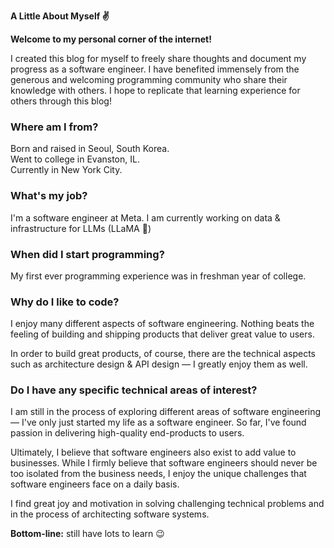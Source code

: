 **A Little About Myself ✌️**

**Welcome to my personal corner of the internet!**

I created this blog for myself to freely share thoughts and document my progress as a software engineer. I have benefited immensely from the generous and welcoming programming community who share their knowledge with others. I hope to replicate that learning experience for others through this blog!


### Where am I from? 
Born and raised in Seoul, South Korea.  
Went to college in Evanston, IL.  
Currently in New York City.

### What's my job?
I'm a software engineer at Meta. I am currently working on data & infrastructure for LLMs (LLaMA 🦙)

### When did I start programming?

My first ever programming experience was in freshman year of college.

### Why do I like to code?

I enjoy many different aspects of software engineering. Nothing beats the feeling of building and shipping products that deliver great value to users.

In order to build great products, of course, there are the technical aspects such as architecture design & API design — I greatly enjoy them as well.

### Do I have any specific technical areas of interest?

I am still in the process of exploring different areas of software engineering — I've only just started my life as a software engineer. So far, I've found passion in delivering high-quality end-products to users.

Ultimately, I believe that software engineers also exist to add value to businesses. While I firmly believe that software engineers should never be too isolated from the business needs, I enjoy the unique challenges that software engineers face on a daily basis.

I find great joy and motivation in solving challenging technical problems and in the process of architecting software systems.

**Bottom-line:** still have lots to learn 😉
